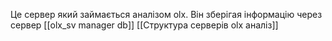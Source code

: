 Це сервер який займається аналізом olx. Він зберігая інформацію через сервер [[olx_sv manager db]]
[[Структура серверів olx аналіз]]